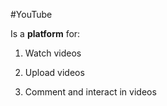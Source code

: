 #YouTube



Is a **platform** for:
1. Watch videos
2. Upload videos
3. Comment and interact in videos